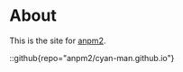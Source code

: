 # About
This is the site for [anpm2](https://github.com/anpm2).

::github{repo="anpm2/cyan-man.github.io"}